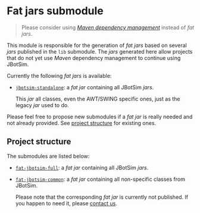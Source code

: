 # Fat jars submodule
> Please consider using [*Maven dependency management*](../README.md#versions) instead of *fat jars*. 

This module is responsible for the generation of *fat jars* based on several *jars* published in the `lib` submodule.
The *jars* generated here allow projects that do not yet use *Maven* dependency management to continue using JBotSim.
 

Currently the following *fat jars* is available:
* [`jbotsim-standalone`](https://github.com/jbotsim/JBotSim/releases/download/v1.2.0/jbotsim-standalone-1.2.0.jar): a 
*fat jar* containing all JBotSim *jars*.

  This *jar* all classes, even the AWT/SWING specific ones, just as the legacy *jar* used to do.

Please feel free to propose new submodules if a *fat jar* is really needed and not already provided. 
See [project structure](#project-structure) for existing ones.

 
## Project structure
The submodules are listed below:
* [`fat-jbotsim-full`](./fat-jbotsim-full/README.md): a *fat jar* containing all JBotSim *jars*.
* [`fat-jbotsim-common`](./fat-jbotsim-common/README.md): a *fat jar* containing all non-specific classes from JBotSim.

   Please note that the corresponding *fat jar* is currently not published. If you happen to need it, please 
   [contact us](contact@jbotsim.io).

